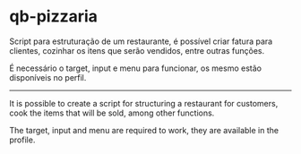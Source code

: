 # qb-pizzaria

Script para estruturação de um restaurante, é possível criar fatura para clientes, cozinhar os itens que serão vendidos, entre outras funções.

É necessário o target, input e menu para funcionar, os mesmo estão disponíveis no perfil.

--------------------------------------------------------------------------------------------------------------------------------------------------------

It is possible to create a script for structuring a restaurant for customers, cook the items that will be sold, among other functions.

The target, input and menu are required to work, they are available in the profile.
